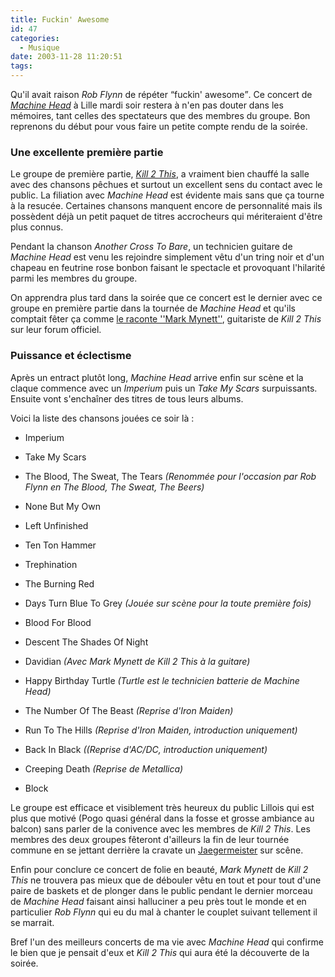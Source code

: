 ```yaml
---
title: Fuckin' Awesome
id: 47
categories:
  - Musique
date: 2003-11-28 11:20:51
tags:
---
```


Qu'il avait raison _Rob Flynn_ de répéter <q>fuckin' awesome</q>. Ce concert de _[Machine Head](http://www.machinehead1.com/)_ à Lille mardi soir restera à n'en pas douter dans les mémoires, tant celles des spectateurs que des membres du groupe. Bon reprenons du début pour vous faire un petite compte rendu de la soirée.

### Une excellente première partie

Le groupe de première partie, _[Kill 2 This](http://www.kill2this.com/)_, a vraiment bien chauffé la salle avec des chansons pêchues et surtout un excellent sens du contact avec le public. La filiation avec _Machine Head_ est évidente mais sans que ça tourne à la resucée. Certaines chansons manquent encore de personnalité mais ils possèdent déjà un petit paquet de titres accrocheurs qui mériteraient d'être plus connus.

Pendant la chanson _Another Cross To Bare_, un technicien guitare de _Machine Head_ est venu les rejoindre simplement vêtu d'un tring noir et d'un chapeau en feutrine rose bonbon faisant le spectacle et provoquant l'hilarité parmi les membres du groupe.

On apprendra plus tard dans la soirée que ce concert est le dernier avec ce groupe en première partie dans la tournée de _Machine Head_ et qu'ils comptait fêter ça comme [le raconte ''Mark Mynett''](http://www.kill2this.com/forums/topic.asp?TOPIC_ID=1415), guitariste de _Kill 2 This_ sur leur forum officiel.

### Puissance et éclectisme

Après un entract plutôt long, _Machine Head_ arrive enfin sur scène et la claque commence avec un _Imperium_ puis un _Take My Scars_ surpuissants. Ensuite vont s'enchaîner des titres de tous leurs albums.

Voici la liste des chansons jouées ce soir là :

*   Imperium
*   Take My Scars
*   The Blood, The Sweat, The Tears _(Renommée pour l'occasion par Rob Flynn en The Blood, The Sweat, The Beers)_
*   None But My Own
*   Left Unfinished
*   Ten Ton Hammer
*   Trephination
*   The Burning Red
*   Days Turn Blue To Grey _(Jouée sur scène pour la toute première fois)_
*   Blood For Blood 

*   Descent The Shades Of Night
*   Davidian _(Avec Mark Mynett de Kill 2 This à la guitare)_ 

*   Happy Birthday Turtle _(Turtle est le technicien batterie de Machine Head)_
*   The Number Of The Beast _(Reprise d'Iron Maiden)_
*   Run To The Hills _(Reprise d'Iron Maiden, introduction uniquement)_
*   Back In Black _((Reprise d'AC/DC, introduction uniquement)_
*   Creeping Death _(Reprise de Metallica)_ 

*   Block 

Le groupe est efficace et visiblement très heureux du public Lillois qui est plus que motivé (Pogo quasi général dans la fosse et grosse ambiance au balcon) sans parler de la conivence avec les membres de _Kill 2 This_. Les membres des deux groupes fêteront d'ailleurs la fin de leur tournée commune en se jettant derrière la cravate un [Jaegermeister](http://www.jager.com/) sur scêne.

Enfin pour conclure ce concert de folie en beauté, _Mark Mynett_ de _Kill 2 This_ ne trouvera pas mieux que de débouler vêtu en tout et pour tout d'une paire de baskets et de plonger dans le public pendant le dernier morceau de _Machine Head_ faisant ainsi halluciner a peu près tout le monde et en particulier _Rob Flynn_ qui eu du mal à chanter le couplet suivant tellement il se marrait.

Bref l'un des meilleurs concerts de ma vie avec _Machine Head_ qui confirme le bien que je pensait d'eux et _Kill 2 This_ qui aura été la découverte de la soirée.